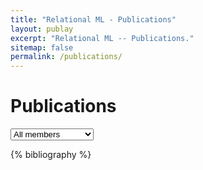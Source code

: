```yaml
---
title: "Relational ML - Publications"
layout: publay
excerpt: "Relational ML -- Publications."
sitemap: false
permalink: /publications/
---
```


# Publications
  
<select id="memberselect">
    <option value="">All members</option>
    {% for group in site.data.team_members %}{% for member in group.members 
    %}<option value="{{ member.last_name }}">{{ member.name }}</option>
    {% endfor %}{% endfor %}</select>

{% bibliography %}
